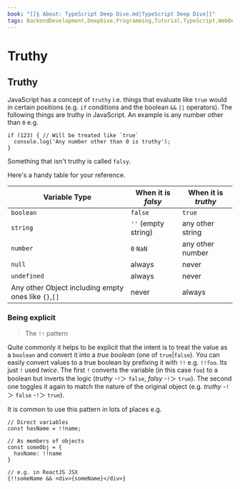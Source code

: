 ```yaml
---
book: "[[§ About꞉ TypeScript Deep Dive.md|TypeScript Deep Dive]]"
tags: BackendDevelopment,DeepDive,Programming,Tutorial,TypeScript,WebDevelopment
---
```


# Truthy

## Truthy

JavaScript has a concept of `truthy` i.e. things that evaluate like `true` would in certain positions (e.g. `if` conditions and the boolean `&&` `||` operators). The following things are truthy in JavaScript. An example is any number other than `0` e.g.

```
if (123) { // Will be treated like `true`
  console.log('Any number other than 0 is truthy');
}
```

Something that isn't truthy is called `falsy`.

Here's a handy table for your reference.

|Variable Type|When it is _falsy_|When it is _truthy_|
|---|---|---|
|`boolean`|`false`|`true`|
|`string`|`''` (empty string)|any other string|
|`number`|`0` `NaN`|any other number|
|`null`|always|never|
|`undefined`|always|never|
|Any other Object including empty ones like `{}`,`[]`|never|always|

### Being explicit

> The `!!` pattern

Quite commonly it helps to be explicit that the intent is to treat the value as a `boolean` and convert it into a _true boolean_ (one of `true`|`false`). You can easily convert values to a true boolean by prefixing it with `!!` e.g. `!!foo`. Its just `!` used _twice_. The first `!` converts the variable (in this case `foo`) to a boolean but inverts the logic (_truthy_ -`!`＞ `false`, _falsy_ -`!`＞ `true`). The second one toggles it again to match the nature of the original object (e.g. _truthy_ -`!`＞ `false` -`!`＞ `true`).

It is common to use this pattern in lots of places e.g.

```
// Direct variables
const hasName = !!name;

// As members of objects
const someObj = {
  hasName: !!name
}

// e.g. in ReactJS JSX
{!!someName && <div>{someName}</div>}
```